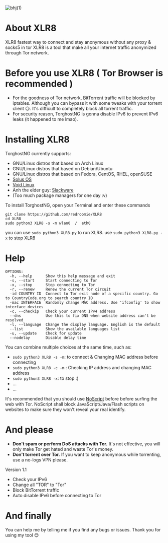 ![bhj(1)](https://github.com/redroomie/XLR8/assets/142141092/eca0d14e-535b-4ae4-8b7e-27a30cd72243)




# About XLR8
XLR8 fastest way to connect and stay anonymous without any proxy & socks5 in tor 
XLR8 is a tool that make all your internet traffic anonymized through Tor network.

# Before you use XLR8 ( Tor Browser is recommended )
* For the goodness of Tor network, BitTorrent traffic will be blocked by iptables. Although you can bypass it with some tweaks with your torrent client 😥. It's difficult to completely block all torrent traffic.
* For security reason, TorghostNG is gonna disable IPv6 to prevent IPv6 leaks (it happened to me lmao).

# Installing XLR8
TorghostNG currently supports:
* GNU/Linux distros that based on Arch Linux
* GNU/Linux distros that based on Debian/Ubuntu
* GNU/Linux distros that based on Fedora, CentOS, RHEL, openSUSE
* [Solus OS](https://getsol.us)
* [Void Linux](https://voidlinux.org)
* Anh the elder guy: [Slackware](http://slackware.com)
* (Too much package managers for one day :v)

To install TorghostNG, open your Terminal and enter these commands    
    
    git clone https://github.com/redroomie/XLR8
    cd XLR8
    sudo python3 XLR8 -s -m wlan0  /  eth0 
    
you can use `sudo python3 XLR8.py` to run XLR8.
use `sudo python3 XLR8.py -x` to stop XLR8

# Help
    OPTIONS:
      -h, --help      Show this help message and exit
      -s, --start     Start connecting to Tor
      -x, --stop      Stop connecting to Tor
      -r, --renew     Renew the current Tor circuit
      -id COUNTRY ID  Connect to Tor exit node of a specific country. Go to CountryCode.org to search country ID
      -mac INTERFACE  Randomly change MAC address. Use 'ifconfig' to show interface devices
      -c, --checkip   Check your current IPv4 address
      --dns           Use this to fix DNS when website address can't be resolved
      -l, --language  Change the display language. English is the default
      --list          Show the available languages list
      -u, --update    Check for update
      --nodelay       Disable delay time

You can combine multiple choices at the same time, such as:
* `sudo python3 XLR8 -s -m`: to connect & Changing MAC address before connecting
* `sudo python3 XLR8 -c -m` : Checking IP address and changing MAC address
* `sudo python3 XLR8 -x`: to stop :)
* ...
* ...

It's recommended that you should use [NoScript](https://noscript.net) before before surfing the web with Tor. NoScript shall block JavaScript/Java/Flash scripts on websites to make sure they won't reveal your real identify.

# And please
* **Don't spam or perform DoS attacks with Tor.** It's not effective, you will only make Tor get hated and waste Tor's money.
* **Don't torrent over Tor.** If you want to keep anonymous while torrenting, use a no-logs VPN please.


Version 1.1
* Check your IPv6
* Change all "TOR" to "Tor"
* Block BitTorrent traffic
* Auto disable IPv6 before connecting to Tor



# And finally
You can help me by telling me if you find any bugs or issues. Thank you for using my tool 😊
